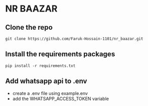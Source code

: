 # NR BAAZAR
## Clone the repo
```
git clone https://github.com/Faruk-Hossain-1101/nr_baazar.git
```

## Install the requirements packages
```
pip install -r requirements.txt
```
## Add whatsapp api to .env
- create a .env file using example.env
- add the WHATSAPP_ACCESS_TOKEN variable